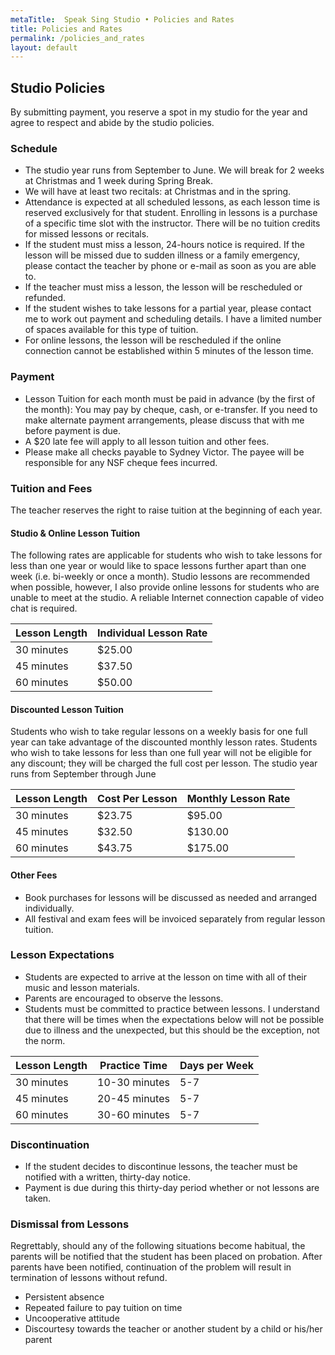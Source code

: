 ```yaml
---
metaTitle:  Speak Sing Studio • Policies and Rates
title: Policies and Rates
permalink: /policies_and_rates
layout: default
---
```


## Studio Policies

By submitting payment, you reserve a spot in my studio for the year and agree to respect and abide by the studio policies.

### Schedule

 * The studio year runs from September to June.  We will break for 2 weeks at Christmas and 1 week during Spring Break.
 * We will have at least two recitals: at Christmas and in the spring.
 * Attendance is expected at all scheduled lessons, as each lesson time is reserved exclusively for that student.  Enrolling in lessons is a purchase of a specific time slot with the instructor.  There will be no tuition credits for missed lessons or recitals.
 * If the student must miss a lesson, 24-hours notice is required.  If the lesson will be missed due to sudden illness or a family emergency, please contact the teacher by phone or e-mail as soon as you are able to.
 * If the teacher must miss a lesson, the lesson will be rescheduled or refunded.
 * If the student wishes to take lessons for a partial year, please contact me to work out payment and scheduling details. I have a limited number of spaces available for this type of tuition.
 * For online lessons, the lesson will be rescheduled if the online connection cannot be established within 5 minutes of the lesson time.


### Payment

 * Lesson Tuition for each month must be paid in advance (by the first of the month): You may pay by cheque, cash, or e-transfer.  If you need to make alternate payment arrangements, please discuss that with me before payment is due.
 * A $20 late fee will apply to all lesson tuition and other fees.
 * Please make all checks payable to Sydney Victor. The payee will be responsible for any NSF cheque fees incurred.


### Tuition and Fees

The teacher reserves the right to raise tuition at the beginning of each year.

#### Studio & Online Lesson Tuition

The following rates are applicable for students who wish to take lessons for less than one year or would like to space lessons further apart than one week (i.e. bi-weekly or once a month). Studio lessons are recommended when possible, however, I also provide online lessons for students who are unable to meet at the studio. A reliable Internet connection capable of video chat is required.


<table>
    <thead>
        <tr>
            <th>Lesson Length</th>
            <th>Individual Lesson Rate</th>
        </tr>
    </thead>
    <tbody>
        <tr>
            <td>30 minutes</td>
            <td>$25.00</td>
        </tr>
        <tr>
            <td>45 minutes</td>
            <td>$37.50</td>
        </tr>
        <tr>
            <td>60 minutes</td>
            <td>$50.00</td>
        </tr>
    </tbody>
</table>

#### Discounted Lesson Tuition

Students who wish to take regular lessons on a weekly basis for one full year can take advantage of the discounted monthly lesson rates.  Students who wish to take lessons for less than one full year will not be eligible for any discount; they will be charged the full cost per lesson.  The studio year runs from September through June

<table>
    <thead>
        <tr>
            <th>Lesson Length</th>
            <th>Cost Per Lesson</th>
            <th>Monthly Lesson Rate</th>
        </tr>
    </thead>
    <tbody>
        <tr>
            <td>30 minutes</td>
            <td>$23.75</td>
            <td>$95.00</td>
        </tr>
        <tr>
            <td>45 minutes</td>
            <td>$32.50</td>
            <td>$130.00</td>
        </tr>
        <tr>
            <td>60 minutes</td>
            <td>$43.75</td>
            <td>$175.00</td>
        </tr>
    </tbody>
</table>

#### Other Fees

 * Book purchases for lessons will be discussed as needed and arranged individually.
 * All festival and exam fees will be invoiced separately from regular lesson tuition.


### Lesson Expectations

* Students are expected to arrive at the lesson on time with all of their music and lesson materials.
* Parents are encouraged to observe the lessons.
* Students must be committed to practice between lessons. I understand that there will be times when the expectations below will not be possible due to illness and the unexpected, but this should be the exception, not the norm.

<table>
    <thead>
        <tr>
            <th>Lesson Length</th>
            <th>Practice Time</th>
            <th>Days per Week</th>
        </tr>
    </thead>
    <tbody>
        <tr>
            <td>30 minutes</td>
            <td>10-30 minutes</td>
            <td>5-7</td>
        </tr>
        <tr>
            <td>45 minutes</td>
            <td>20-45 minutes</td>
            <td>5-7</td>
        </tr>
        <tr>
            <td>60 minutes</td>
            <td>30-60 minutes</td>
            <td>5-7</td>
        </tr>
    </tbody>
</table>

### Discontinuation

 * If the student decides to discontinue lessons, the teacher must be notified with a written, thirty-day notice. 
 * Payment is due during this thirty-day period whether or not lessons are taken.  

### Dismissal from Lessons

Regrettably, should any of the following situations become habitual, the parents will be notified that the student has been placed on probation.  After parents have been notified, continuation of the problem will result in termination of lessons without refund.
* Persistent absence
* Repeated failure to pay tuition on time
* Uncooperative attitude
* Discourtesy towards the teacher or another student by a child or his/her parent

